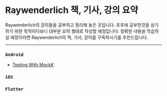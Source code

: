# Raywenderlich 책, 기사, 강의 요약

Raywenderlich의 강의들을 공부하고 정리해 놓은 곳입니다. 추후에 공부한것을 상기하기 위한 목적이다보니 대부분 요약 형태로 작성할 예정입니다. 정확한 내용을 학습하실 예정이라면 Raywenderlich의 책, 기사, 강의를 구독하시기를 추천드립니다.

---

### `Android`

* [Testing With MockK](Android/Testing%20With%20MockK/Testing%20With%20MockK.md)

### `iOS`

### `Flutter`
